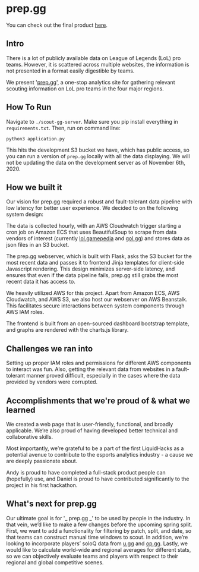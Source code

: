 # prep.gg

You can check out the final product [here](www.prep.gg).

## Intro

There is a lot of publicly available data on League of Legends (LoL) pro teams. However, it is scattered across multiple websites, the information is not presented in a format easily digestible by teams.

We present '[prep.gg](www.prep.gg)', a one-stop analytics site for gathering relevant scouting information on LoL pro teams in the four major regions.

## How To Run

Navigate to `./scout-gg-server`. Make sure you pip install everything in `requirements.txt`. Then, run on command line:

```
python3 application.py
```

This hits the development S3 bucket we have, which has public access, so you can run a version of `prep.gg` locally with all the data displaying. We will not be updating the data on the development server as of November 6th, 2020.

## How we built it

Our vision for prep.gg required a robust and fault-tolerant data pipeline with low latency for better user experience. We decided to on the following system design:

The data is collected hourly, with an AWS Cloudwatch trigger starting a cron job on Amazon ECS that uses BeautifulSoup to scrape from data vendors of interest (currently [lol.gamepedia](https://lol.gamepedia.com/League_of_Legends_Esports_Wiki) and [gol.gg](https://gol.gg/esports/home/)) and stores data as json files in an S3 bucket. 

The prep.gg webserver, which is built with Flask, asks the S3 bucket for the most recent data and passes it to frontend Jinja templates for client-side Javascript rendering. This design minimizes server-side latency, and ensures that even if the data pipeline fails, prep.gg still grabs the most recent data it has access to.  

We heavily utilized AWS for this project. Apart from Amazon ECS, AWS Cloudwatch, and AWS S3, we also host our webserver on AWS Beanstalk. This facilitates secure interactions between system components through AWS IAM roles.

The frontend is built from an open-sourced dashboard bootstrap template, and graphs are rendered with the charts.js library.



## Challenges we ran into

Setting up proper IAM roles and permissions for different AWS components to interact was fun.  Also, getting the relevant data from websites in a fault-tolerant manner proved difficult, especially in the cases where the data provided by vendors were corrupted. 





## Accomplishments that we're proud of & what we learned

We created a web page that is user-friendly, functional, and broadly applicable. We’re also proud of having developed better technical and collaborative skills.

Most importantly, we’re grateful to be a part of the first LiquidHacks as a potential avenue to contribute to the esports analytics industry - a cause we are deeply passionate about.

Andy is proud to have completed a full-stack product people can (hopefully) use, and Daniel is proud to have contributed significantly to the project in his first hackathon.


## What's next for prep.gg

Our ultimate goal is for '_ prep.gg _' to be used by people in the industry. In that vein, we’d like to make a few changes before the upcoming spring split. First, we want to add a functionality for filtering by patch, split, and date, so that teams can construct manual time windows to scout. In addition, we’re looking to incorporate players’ soloQ data from [u.gg](https://u.gg) and [op.gg](https://op.gg). Lastly, we would like to calculate world-wide and regional averages for different stats, so we can objectively evaluate teams and players with respect to their regional and global competitive scenes.
